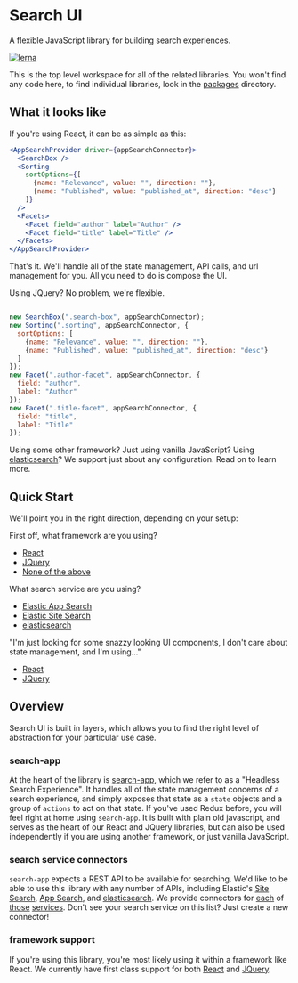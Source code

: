 # Search UI

A flexible JavaScript library for building search experiences.

[![lerna](https://img.shields.io/badge/maintained%20with-lerna-cc00ff.svg)](https://lernajs.io/)

This is the top level workspace for all of the related libraries. You won't find any code here, to find individual libraries, look in the [packages](packages) directory.

## What it looks like

If you're using React, it can be as simple as this:

```jsx
<AppSearchProvider driver={appSearchConnector}>
  <SearchBox />
  <Sorting
    sortOptions={[
      {name: "Relevance", value: "", direction: ""},
      {name: "Published", value: "published_at", direction: "desc"}
    ]}
  />
  <Facets>
    <Facet field="author" label="Author" />
    <Facet field="title" label="Title" />
  </Facets>
</AppSearchProvider>
```

That's it. We'll handle all of the state management, API calls, and url management for you. All you need to do is compose the UI.

Using JQuery? No problem, we're flexible.

```javascript

new SearchBox(".search-box", appSearchConnector);
new Sorting(".sorting", appSearchConnector, {
  sortOptions: [
    {name: "Relevance", value: "", direction: ""},
    {name: "Published", value: "published_at", direction: "desc"}
  ]
});
new Facet(".author-facet", appSearchConnector, {
  field: "author",
  label: "Author"
});
new Facet(".title-facet", appSearchConnector, {
  field: "title",
  label: "Title"
});
```

Using some other framework? Just using vanilla JavaScript? Using [elasticsearch](https://www.elastic.co/products/elasticsearch)? We support just about any configuration. Read on to learn more.

## Quick Start

We'll point you in the right direction, depending on your setup:

First off, what framework are you using?
- [React](packages/react-search-app)
- [JQuery](packages/jquery-search-app)
- [None of the above](packages/search-app)

What search service are you using?

- [Elastic App Search](packages/search-app-app-search-connector)
- [Elastic Site Search](packages/search-app-site-search-connector)
- [elasticsearch](packages/search-app-elasticsearch-connector)

"I'm just looking for some snazzy looking UI components, I don't care about state management, and I'm using..."

- [React](packages/react-search-components)
- [JQuery](packages/jquery-search-components)

## Overview

Search UI is built in layers, which allows you to find the right level of abstraction for your particular use case.

### search-app
At the heart of the library is [search-app](packages/search-app), which we refer to as a "Headless Search Experience". It handles all of the state management concerns of a search experience, and simply exposes that state as a `state` objects and a group of `actions` to act on that state. If you've used Redux before, you will feel right at home using `search-app`. It is built with plain old javascript, and serves as the heart of our React and JQuery libraries, but can also be used independently if you are using another framework, or just vanilla JavaScript.

### search service connectors
`search-app` expects a REST API to be available for searching. We'd like to be able to use this
library with any number of APIs, including Elastic's [Site Search](https://www.elastic.co/cloud/site-search-service), [App Search](https://www.elastic.co/cloud/app-search-service), and [elasticsearch](https://www.elastic.co/products/elasticsearch). We provide connectors for [each](packages/search-app-site-search-connector) of [those](packages/search-app-app-search-connector) [services](packages/search-app-elasticsearch-connector). Don't see your search service on this list? Just create a new connector!

### framework support

If you're using this library, you're most likely using it within a framework like React. We currently have first class support for both [React](packages/react-search-components) and [JQuery](packages/jquery-search-components).
